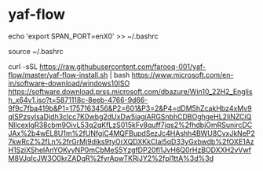 # yaf-flow

echo 'export SPAN_PORT=enX0' >> ~/.bashrc

source ~/.bashrc

curl -sSL https://raw.githubusercontent.com/farooq-001/yaf-flow/master/yaf-flow-install.sh | bash
https://www.microsoft.com/en-in/software-download/windows10ISO
https://software.download.prss.microsoft.com/dbazure/Win10_22H2_English_x64v1.iso?t=5871118c-8eeb-4766-9d66-9f9c7fba419b&P1=1757163456&P2=601&P3=2&P4=dDM5hZcakHbz4xMv9qISPzsyIsaDjdh3clcc7K0wbg2dUxDw5iagiARGSnbhCDBOghgeHL2liNZCiQNIlcexIgR38cbm9OivL53q2qKfLzS015kFv8quff7jqs2%2fhdbjOmRSunircDCJAx%2b4wEL8U1m%2fUNfgiC4MQFBupdSezJc4HAshh4BWU8CvxJkNeP27kwRcZ%2fLn%2frGrMj9diks9tyOrXQDXKkClai5qD33yGxbwdb%2fOXE1AzH1SziXSheIAnYOKvyNP0mCbMeS5YzgfDP20fl1JvH6Q0rHzBODXXH2vVwfM8VJqIcJW3O0krZADgR%2fyrApwTKRjJY2%2fpl1ttA%3d%3d
